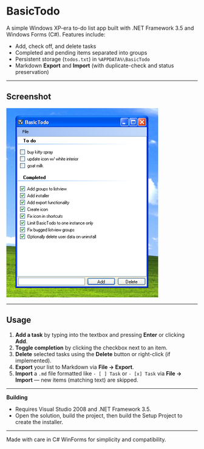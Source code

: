 # BasicTodo

A simple Windows XP-era to-do list app built with .NET Framework 3.5 and Windows Forms (C#). Features include:

- Add, check off, and delete tasks
- Completed and pending items separated into groups
- Persistent storage (`todos.txt`) in `%APPDATA%\BasicTodo`
- Markdown **Export** and **Import** (with duplicate-check and status preservation)

---

## Screenshot

![BasicTodo Screenshot](BasicTodo.png)

---

## Usage

1. **Add a task** by typing into the textbox and pressing **Enter** or clicking **Add**.  
2. **Toggle completion** by clicking the checkbox next to an item.  
3. **Delete** selected tasks using the **Delete** button or right-click (if implemented).  
4. **Export** your list to Markdown via **File -> Export**.  
5. **Import** a `.md` file formatted like `- [ ] Task` or `- [x] Task` via **File -> Import** — new items (matching text) are skipped.  

---

**Building**  
- Requires Visual Studio 2008 and .NET Framework 3.5.  
- Open the solution, build the project, then build the Setup Project to create the installer.

---

Made with care in C# WinForms for simplicity and compatibility.

